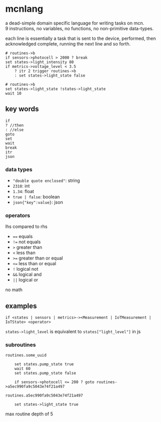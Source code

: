 # mcnlang

a dead-simple domain specific language for writing tasks on mcn.  
9 instructions, no variables, no functions, no non-primitive data-types.

each line is essentially a task that is sent to the device, performed, then acknowledged complete, running the next line and so forth.

```mcn
# routines->b 
if sensors->photocell > 2000 ? break
set states->light_intensity 80
if metrics->voltage_level < 3.5
    ? itr 2 trigger routines->b
    : set states->light_state false

# routines->b
set states->light_state !states->light_state
wait 10
```

## key words

```
if
? //then
: //else
goto
set
wait
break
itr
json
```

### data types

* `"double quote enclosed"`: string
* `2310`: int
* `1.34`: float
* `true | false`: boolean
* `json{"key":value}`: json

### operators

lhs compared to rhs

* `==` equals 
* `!=` not equals
* `>` greater than
* `<` less than
* `>=` greater than or equal
* `<=` less than or equal
* `!` logical not
* `&&` logical and
* `||` logical or

no math

## examples

`if <states | sensors | metrics>-><Measurement | IoTMeasurement | IoTState> <operator>`

`states->light_level` is equivalent to `states["light_level"]` in js

### subroutines

`routines.some_uuid`
```
    set states.pump_state true
    wait 60
    set states.pump_state false

    if sensors->photocell <= 200 ? goto routines->a5ec990fa9c5043e74f21a497
```

`routines.a5ec990fa9c5043e74f21a497`
```
    set states->light_state true
```

max routine depth of 5
